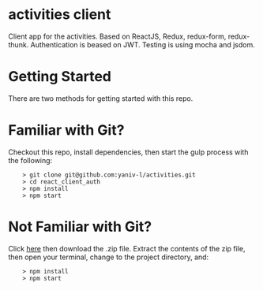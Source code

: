 # activities client
Client app for the activities.
Based on ReactJS, Redux, redux-form, redux-thunk.
Authentication is beased on JWT.
Testing is using mocha and jsdom.


# Getting Started

There are two methods for getting started with this repo.

# Familiar with Git?
Checkout this repo, install dependencies, then start the gulp process with the following:

```
	> git clone git@github.com:yaniv-l/activities.git
	> cd react_client_auth
	> npm install
	> npm start
```

# Not Familiar with Git?
Click [here](https://github.com/yaniv-l/activities.git) then download the .zip file.  Extract the contents of the zip file, then open your terminal, change to the project directory, and:

```
	> npm install
	> npm start
```
